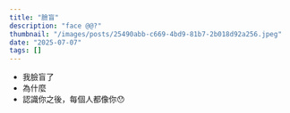 ```yaml
---
title: "臉盲"
description: "face @@?"
thumbnail: "/images/posts/25490abb-c669-4bd9-81b7-2b018d92a256.jpeg"
date: "2025-07-07"
tags: []
---
```

- 我臉盲了
- 為什麼
- 認識你之後，每個人都像你😯
